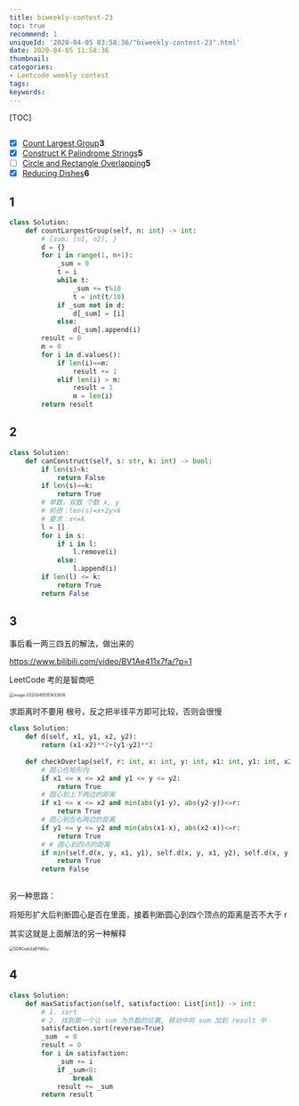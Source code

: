 ```yaml
---
title: biweekly-contest-23
toc: true
recommend: 1
uniqueId: '2020-04-05 03:58:36/"biweekly-contest-23".html'
date: 2020-04-05 11:58:36
thumbnail:
categories:
- Leetcode weekly contest
tags:
keywords:
---
```


[TOC]

## 

- [x] [Count Largest Group](https://leetcode.com/contest/biweekly-contest-23/problems/count-largest-group)**3**
- [x] [Construct K Palindrome Strings](https://leetcode.com/contest/biweekly-contest-23/problems/construct-k-palindrome-strings)**5**
- [ ] [Circle and Rectangle Overlapping](https://leetcode.com/contest/biweekly-contest-23/problems/circle-and-rectangle-overlapping)**5**
- [x] [Reducing Dishes](https://leetcode.com/contest/biweekly-contest-23/problems/reducing-dishes)**6**

<!--more-->

## 1

```python
class Solution:
    def countLargestGroup(self, n: int) -> int:
        # {sum: [n1, n2], }
        d = {}
        for i in range(1, n+1):
            _sum = 0
            t = i
            while t:
                _sum += t%10
                t = int(t/10)
            if _sum not in d:
                d[_sum] = [i]
            else:
                d[_sum].append(i)
        result = 0
        m = 0
        for i in d.values():
            if len(i)==m:
                result += 1
            elif len(i) > m:
                result = 1
                m = len(i)
        return result
```



## 2

```python
class Solution:
    def canConstruct(self, s: str, k: int) -> bool:
        if len(s)<k:
            return False
        if len(s)==k:
            return True
        # 单数，双数 个数 x, y
        # 前提：len(s)=x+2y>k
        # 要求：x<=k
        l = []
        for i in s:
            if i in l:
                l.remove(i)
            else:
                l.append(i)
        if len(l) <= k:
            return True
        return False
```

## 3

事后看一两三四五的解法，做出来的

https://www.bilibili.com/video/BV1Ae411x7fa/?p=1

LeetCode 考的是智商吧

<img src="/Users/zhangronghui/Library/Application Support/typora-user-images/image-20200405151432618.png" alt="image-20200405151432618" style="zoom:50%;" />



求距离时不要用 根号，反之把半径平方即可比较，否则会很慢

```python
class Solution:
    def d(self, x1, y1, x2, y2):
        return (x1-x2)**2+(y1-y2)**2
    
    def checkOverlap(self, r: int, x: int, y: int, x1: int, y1: int, x2: int, y2: int) -> bool:
        # 圆心在矩形内
        if x1 <= x <= x2 and y1 <= y <= y2:
            return True
        # 圆心到上下两边的距离
        if x1 <= x <= x2 and min(abs(y1-y), abs(y2-y))<=r:
            return True
        # 圆心到左右两边的距离
        if y1 <= y <= y2 and min(abs(x1-x), abs(x2-x))<=r:
            return True
        # # 圆心到四点的距离
        if min(self.d(x, y, x1, y1), self.d(x, y, x1, y2), self.d(x, y, x2, y1), self.d(x, y, x2, y2)) <= r*r:
            return True
        return False
        
```

另一种思路：

将矩形扩大后判断圆心是否在里面，接着判断圆心到四个顶点的距离是否不大于 r

其实这就是上面解法的另一种解释

<img src="https://i.loli.net/2020/04/05/5DRCiebSaBYI8Gu.png" alt="5DRCiebSaBYI8Gu" style="zoom:50%;" />





## 4

```python
class Solution:
    def maxSatisfaction(self, satisfaction: List[int]) -> int:
        # 1. sort
        # 2. 找到第一个让 sum 为负数的位置, 移动中将 sum 加到 result 中
        satisfaction.sort(reverse=True)
        _sum  = 0
        result = 0
        for i in satisfaction:
            _sum += i
            if _sum<0:
                break
            result += _sum
        return result
```

